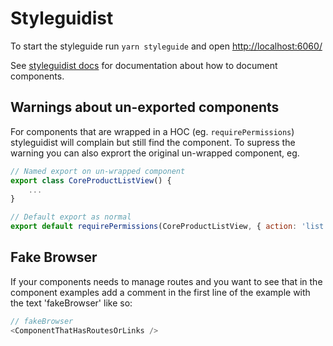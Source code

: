 # Styleguidist

To start the styleguide run `yarn styleguide` and open [http://localhost:6060/](http://localhost:6060/)

See [styleguidist docs](https://react-styleguidist.js.org/docs/documenting.html) for documentation about how to document components.

## Warnings about un-exported components

For components that are wrapped in a HOC (eg. `requirePermissions`) styleguidist will
complain but still find the component. To supress the warning you can also exprort the
original un-wrapped component, eg.

```js
// Named export on un-wrapped component
export class CoreProductListView() {
    ...
}

// Default export as normal
export default requirePermissions(CoreProductListView, { action: 'list', model: CoreProduct });
```

## Fake Browser

If your components needs to manage routes and you want to see that in the component examples add a comment in the first line of the example with the text 'fakeBrowser' like so:

```js
// fakeBrowser
<ComponentThatHasRoutesOrLinks />
```